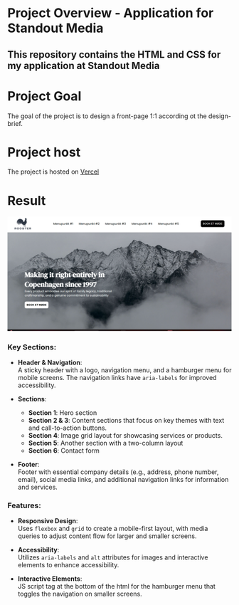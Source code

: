 # Project Overview - Application for Standout Media

This repository contains the HTML and CSS for my application at Standout Media
---

# Project Goal
The goal of the project is to design a front-page 1:1 according ot the design-brief. 

# Project host
The project is hosted on [Vercel](https://standout-theta.vercel.app/)


# Result
![Result](.gh\result.png)


### Key Sections:
- **Header & Navigation**:  
  A sticky header with a logo, navigation menu, and a hamburger menu for mobile screens. The navigation links have `aria-labels` for improved accessibility.

- **Sections**:
  - **Section 1**: Hero section
  - **Section 2 & 3**: Content sections that focus on key themes with text and call-to-action buttons.
  - **Section 4**: Image grid layout for showcasing services or products.
  - **Section 5**: Another section with a two-column layout
  - **Section 6**: Contact form

- **Footer**:  
  Footer with essential company details (e.g., address, phone number, email), social media links, and additional navigation links for information and services.

### Features:
- **Responsive Design**:  
  Uses `flexbox` and `grid` to create a mobile-first layout, with media queries to adjust content flow for larger and smaller screens.

- **Accessibility**:  
  Utilizes `aria-labels` and `alt` attributes for images and interactive elements to enhance accessibility.

- **Interactive Elements**:  
  JS script tag at the bottom of the html for the hamburger menu that toggles the navigation on smaller screens.

